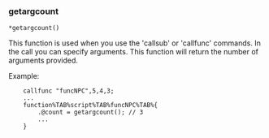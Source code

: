 ### getargcount
```
*getargcount()
```

This function is used when you use the 'callsub' or 'callfunc' commands. In the
call you can specify arguments. This function will return the number of arguments
provided.

Example:
```
	callfunc "funcNPC",5,4,3;
	...
	function%TAB%script%TAB%funcNPC%TAB%{
		.@count = getargcount(); // 3
		...
	}
```

